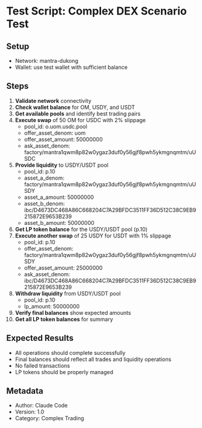 # Test Script: Complex DEX Scenario Test

## Setup
- Network: mantra-dukong
- Wallet: use test wallet with sufficient balance

## Steps
1. **Validate network** connectivity
2. **Check wallet balance** for OM, USDY, and USDT
3. **Get available pools** and identify best trading pairs
4. **Execute swap** of 50 OM for USDC with 2% slippage
   - pool_id: o.uom.usdc.pool
   - offer_asset_denom: uom
   - offer_asset_amount: 50000000
   - ask_asset_denom: factory/mantra1qwm8p82w0ygaz3duf0y56gjf8pwh5ykmgnqmtm/uUSDC
5. **Provide liquidity** to USDY/USDT pool
   - pool_id: p.10
   - asset_a_denom: factory/mantra1qwm8p82w0ygaz3duf0y56gjf8pwh5ykmgnqmtm/uUSDY
   - asset_a_amount: 50000000
   - asset_b_denom: ibc/D4673DC468A86C668204C7A29BFDC3511FF36D512C38C9EB9215872E9653B239
   - asset_b_amount: 50000000
6. **Get LP token balance** for the USDY/USDT pool (p.10)
7. **Execute another swap** of 25 USDY for USDT with 1% slippage
   - pool_id: p.10
   - offer_asset_denom: factory/mantra1qwm8p82w0ygaz3duf0y56gjf8pwh5ykmgnqmtm/uUSDY
   - offer_asset_amount: 25000000
   - ask_asset_denom: ibc/D4673DC468A86C668204C7A29BFDC3511FF36D512C38C9EB9215872E9653B239
8. **Withdraw liquidity** from USDY/USDT pool
   - pool_id: p.10
   - lp_amount: 50000000
9. **Verify final balances** show expected amounts
10. **Get all LP token balances** for summary

## Expected Results
- All operations should complete successfully
- Final balances should reflect all trades and liquidity operations
- No failed transactions
- LP tokens should be properly managed

## Metadata
- Author: Claude Code
- Version: 1.0
- Category: Complex Trading